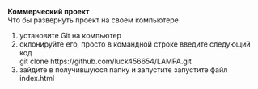 <b>Коммерческий проект</b></br>
Что бы развернуть проект на своем компьютере</br>
<ol>
<li>установите Git на компьютер</li>
<li>склонируйте его, просто в командной строке введите следующий код</br>
git clone https://github.com/luck456654/LAMPA.git </li>
<li>зайдите в получившуюся папку и запустите запустите файл index.html</li>
</ol>
